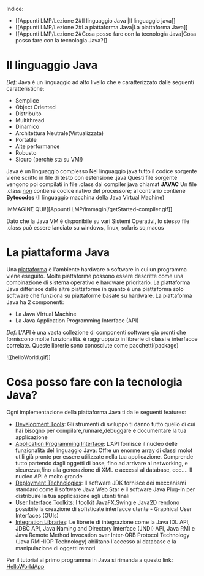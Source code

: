 Indice:
- [[Appunti LMP/Lezione 2#Il linguaggio Java |Il linguaggio java]]
- [[Appunti LMP/Lezione 2#La piattaforma Java|La piattaforma Java]]
- [[Appunti LMP/Lezione 2#Cosa posso fare con la tecnologia Java|Cosa posso fare con la tecnologia Java?]]


# Il linguaggio Java

_Def:_
Java è un linguaggio ad alto livello che è caratterizzato dalle seguenti caratteristiche:
- Semplice
- Object Oriented
- Distribuito
- Multithread
- Dinamico
- Architettura Neutrale(Virtualizzata)
- Portatile
- Alte performance
- Robusto
- Sicuro (perchè sta su VM!)

Java è un linguaggio complesso
Nel linguaggio java tutto il codice sorgente viene scritto in file di testo con estensione .java
Questi file sorgente vengono poi compilati in file .class dal compiler java chiamat <b>JAVAC</b>
Un file .class <u>non</u> contiene codice nativo del processore; al contrario contiene <b>Bytecodes</b> (Il linguaggio macchina della Java Virtual Machine)

IMMAGINE QUI![[Appunti LMP/Immagini/getStarted-compiler.gif]]

Dato che la Java VM è disponibile su vari Sistemi Operativi, lo stesso file .class può essere lanciato su windows, linux, solaris so,macos
# La piattaforma Java

Una <u>piattaforma</u> è l'ambiente hardware o software in cui un programma viene eseguito.
Molte piattaforme possono essere descritte come una combinazione di sistema operativo e hardware prioritario.
La piattaforma Java differisce dalle altre piattaforme in quanto è una piattaforma solo software che funziona su piattaforme basate su hardware.
La piattaforma Java ha 2 componenti:
- La Java VIrtual Machine
- La Java Application Programming Interface (API)

_Def:_
L'API è una vasta collezione di componenti software già pronti che forniscono molte funzionalità.
è raggruppato in librerie di classi e interfacce correlate. Queste librerie sono conosciute come pacchetti(package)


![[helloWorld.gif]]

# Cosa posso fare con la tecnologia Java?

Ogni implementazione della piattaforma Java ti da le seguenti features:
- <u>Development Tools</u>: Gli strumenti di sviluppo ti danno tutto quello di cui hai bisogno per compilare,runnare,debuggare e documentare la tua applicazione
- <u>Application Programming Interface</u>: L'API fornisce il nucleo delle funzionalità del linguaggio Java: Offre un enorme array di classi molot utili già pronte per essere utilizzate nella tua applicazione. Comprende tutto partendo dagli oggetti di base, fino ad arrivare al networking, e sicurezza,fino alla generazione di XML e accessi al database, ecc.... Il nucleo API è molto grande
- <u>Deployment Technologies</u>: Il software JDK fornisce dei meccanismi standard come il software Java Web Star e il software Java Plug-In per distribuire la tua applicazione agli utenti finali
- <u>User Interface Toolkits</u>: I toolkit JavaFX,Swing e Java2D rendono possibile la creazione di sofisticate interfacce utente - Graphical User Interfaces (GUIs)
- <u>Integration Libraries</u>: Le librerie di integrazione come la Java IDL API, JDBC API, Java Naming and Directory Interface (JNDI) API, Java RMI e Java Remote Method Invocation over Inter-ORB Protocol Technology (Java RMI-IIOP Technology) abilitano l'accesso al database e la manipulazione di oggetti remoti

Per il tutorial al primo programma in Java si rimanda a questo link: [HelloWorldApp](https://docs.oracle.com/javase/tutorial/getStarted/cupojava/index.html)

